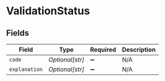 # ValidationStatus


## Fields

| Field              | Type               | Required           | Description        |
| ------------------ | ------------------ | ------------------ | ------------------ |
| `code`             | *Optional[str]*    | :heavy_minus_sign: | N/A                |
| `explanation`      | *Optional[str]*    | :heavy_minus_sign: | N/A                |